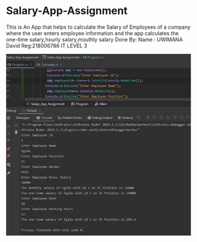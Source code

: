 # Salary-App-Assignment  
This is An App that helps to calculate the Salary of  Employees of a company where the user enters employee information and
the app calculates the one-time salary,hourly salary,mouthly salary
Done By:
Name : UWIMANA David
Reg:218006786
IT LEVEL 3

![output file](salaryapp.jpg)
